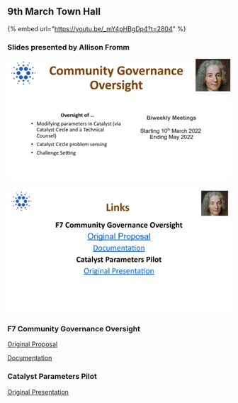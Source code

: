 ## 9th March Town Hall

{% embed url="https://youtu.be/_mY4pHBgDp4?t=2804" %}

### Slides presented by Allison Fromm

![](<../.gitbook/assets/2022-03-10 (4).png>)

![](<../.gitbook/assets/2022-03-10 (5).png>)

### F7 Community Governance Oversight

[Original Proposal](https://cardano.ideascale.com/c/idea/383517)

[Documentation](https://quality-assurance-dao.gitbook.io/community-governance-oversight/)

### Catalyst Parameters Pilot

[Original Presentation](https://quality-assurance-dao.gitbook.io/catalyst-circle-oversight-v2/ccv2-meetings/meeting-2-november-25th-2021#presentation-slides)
